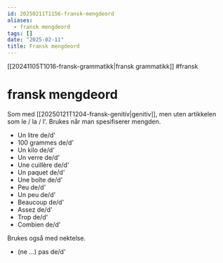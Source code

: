 ```yaml
---
id: 20250211T1156-fransk-mengdeord
aliases:
  - fransk mengdeord
tags: []
date: "2025-02-11"
title: Fransk mengdeord
---
```


[[20241105T1016-fransk-grammatikk|fransk grammatikk]] #fransk

# fransk mengdeord

Som med [[20250121T1204-fransk-genitiv|genitiv]], men uten artikkelen som le / la / l'. Brukes når man spesifiserer mengden.

- Un litre de/d'
- 100 grammes de/d'
- Un kilo de/d'
- Un verre de/d'
- Une cuillère de/d'
- Un paquet de/d'
- Une boîte de/d'
- Peu de/d'
- Un peu de/d'
- Beaucoup de/d'
- Assez de/d'
- Trop de/d'
- Combien de/d'

Brukes også med nektelse.

- (ne ...) pas de/d'
